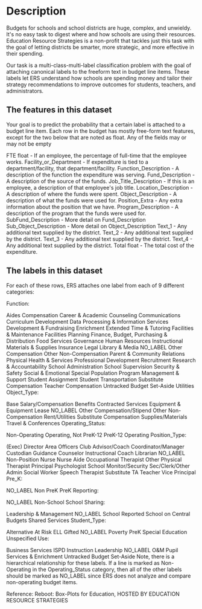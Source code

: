 # Description
Budgets for schools and school districts are huge, complex, and unwieldy. It's no easy task to digest where and how schools are using their resources. Education Resource Strategies is a non-profit that tackles just this task with the goal of letting districts be smarter, more strategic, and more effective in their spending.

Our task is a multi-class-multi-label classification problem with the goal of attaching canonical labels to the freeform text in budget line items. These labels let ERS understand how schools are spending money and tailor their strategy recommendations to improve outcomes for students, teachers, and administrators.

## The features in this dataset
Your goal is to predict the probability that a certain label is attached to a budget line item. Each row in the budget has mostly free-form text features, except for the two below that are noted as float. Any of the fields may or may not be empty

FTE float - If an employee, the percentage of full-time that the employee works.
Facility_or_Department - If expenditure is tied to a department/facility, that department/facility.
Function_Description - A description of the function the expenditure was serving.
Fund_Description - A description of the source of the funds.
Job_Title_Description - If this is an employee, a description of that employee's job title.
Location_Description - A description of where the funds were spent.
Object_Description - A description of what the funds were used for.
Position_Extra - Any extra information about the position that we have.
Program_Description - A description of the program that the funds were used for.
SubFund_Description - More detail on Fund_Description
Sub_Object_Description - More detail on Object_Description
Text_1 - Any additional text supplied by the district.
Text_2 - Any additional text supplied by the district.
Text_3 - Any additional text supplied by the district.
Text_4 - Any additional text supplied by the district.
Total float - The total cost of the expenditure.

## The labels in this dataset
For each of these rows, ERS attaches one label from each of 9 different categories:

Function:

Aides Compensation
Career & Academic Counseling
Communications
Curriculum Development
Data Processing & Information Services
Development & Fundraising
Enrichment
Extended Time & Tutoring
Facilities & Maintenance
Facilities Planning
Finance, Budget, Purchasing & Distribution
Food Services
Governance
Human Resources
Instructional Materials & Supplies
Insurance
Legal
Library & Media
NO_LABEL
Other Compensation
Other Non-Compensation
Parent & Community Relations
Physical Health & Services
Professional Development
Recruitment
Research & Accountability
School Administration
School Supervision
Security & Safety
Social & Emotional
Special Population Program Management & Support
Student Assignment
Student Transportation
Substitute Compensation
Teacher Compensation
Untracked Budget Set-Aside
Utilities
Object_Type:

Base Salary/Compensation
Benefits
Contracted Services
Equipment & Equipment Lease
NO_LABEL
Other Compensation/Stipend
Other Non-Compensation
Rent/Utilities
Substitute Compensation
Supplies/Materials
Travel & Conferences
Operating_Status:

Non-Operating
Operating, Not PreK-12
PreK-12 Operating
Position_Type:

(Exec) Director
Area Officers
Club Advisor/Coach
Coordinator/Manager
Custodian
Guidance Counselor
Instructional Coach
Librarian
NO_LABEL
Non-Position
Nurse
Nurse Aide
Occupational Therapist
Other
Physical Therapist
Principal
Psychologist
School Monitor/Security
Sec/Clerk/Other Admin
Social Worker
Speech Therapist
Substitute
TA
Teacher
Vice Principal
Pre_K:

NO_LABEL
Non PreK
PreK
Reporting:

NO_LABEL
Non-School
School
Sharing:

Leadership & Management
NO_LABEL
School Reported
School on Central Budgets
Shared Services
Student_Type:

Alternative
At Risk
ELL
Gifted
NO_LABEL
Poverty
PreK
Special Education
Unspecified
Use:

Business Services
ISPD
Instruction
Leadership
NO_LABEL
O&M
Pupil Services & Enrichment
Untracked Budget Set-Aside
Note, there is a hierarchical relationship for these labels. If a line is marked as Non-Operating in the Operating_Status category, then all of the other labels should be marked as NO_LABEL since ERS does not analyze and compare non-operating budget items.

Reference: Reboot: Box-Plots for Education, HOSTED BY EDUCATION RESOURCE STRATEGIES
